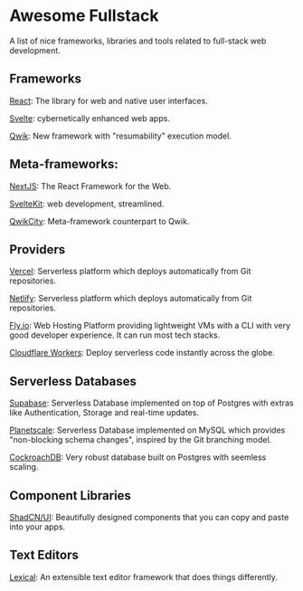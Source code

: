 
# Awesome Fullstack

A list of nice frameworks, libraries and tools related to full-stack web development.


## Frameworks

[React](https://react.dev): The library for web and native user interfaces.

[Svelte](https://svelte.dev): cybernetically enhanced web apps.

[Qwik](https://qwik.builder.io): New framework with "resumability" execution model.

## Meta-frameworks:

[NextJS](https://nextjs.org): The React Framework for the Web.

[SvelteKit](https://kit.svelte.dev): web development, streamlined.

[QwikCity](https://qwik.builder.io/docs/qwikcity/): Meta-framework counterpart to Qwik.

## Providers

[Vercel](https://vercel.com):  Serverless platform which deploys automatically from Git repositories.

[Netlify](https://netlify.com): Serverless platform which deploys automatically from Git repositories.

[Fly.io](https://fly.io): Web Hosting Platform providing lightweight VMs with a CLI with very good developer experience. It can run most tech stacks.

[Cloudflare Workers](https://workers.cloudflare.com): Deploy serverless code instantly across the globe.

## Serverless Databases

[Supabase](https://supabase.com): Serverless Database implemented on top of Postgres with extras like Authentication, Storage and real-time updates.

[Planetscale](https://planetscale.com): Serverless Database implemented on MySQL which provides "non-blocking schema changes", inspired by the Git branching model.

[CockroachDB](https://cockroachlabs.com): Very robust database built on Postgres with seemless scaling.

## Component Libraries

[ShadCN/UI](https://ui.shadcn.com/): Beautifully designed components that you can copy and paste into your apps.

## Text Editors

[Lexical](https://lexical.dev/): An extensible text editor framework that does things differently.


